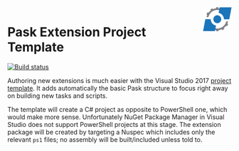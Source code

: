<img src="https://raw.githubusercontent.com/lsgroi/Pask/master/Pask.png" align="right"/>

# Pask Extension Project Template

[![Build status](https://ci.appveyor.com/api/projects/status/vqitbskgcp2t6bn3?svg=true)](https://ci.appveyor.com/project/LucaSgroi/pask-extensionprojecttemplate)

Authoring new extensions is much easier with the Visual Studio 2017 [project template](https://marketplace.visualstudio.com/items?itemName=lsgroi.PaskExtension). It adds automatically the basic Pask structure to focus right away on building new tasks and scripts.  

The template will create a C# project as opposite to PowerShell one, which would make more sense. Unfortunately NuGet Package Manager in Visual Studio does not support PowerShell projects at this stage. The extension package will be created by targeting a Nuspec which includes only the relevant `ps1` files; no assembly will be built/included unless told to.
